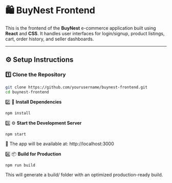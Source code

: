 # 🛍️ BuyNest Frontend

This is the frontend of the **BuyNest** e-commerce application built using **React** and **CSS**. It handles user interfaces for login/signup, product listings, cart, order history, and seller dashboards.

---

## ⚙️ Setup Instructions

### 1️⃣ Clone the Repository

```bash
git clone https://github.com/yourusername/buynest-frontend.git
cd buynest-frontend
```

2️⃣ 🔧 **Install Dependencies**

```
npm install
```

3️⃣ ⚙️ **Start the Development Server**

```
npm start
```

📍 The app will be available at: http://localhost:3000

4️⃣ 📦 **Build for Production**

```
npm run build
```

This will generate a build/ folder with an optimized production-ready build.
